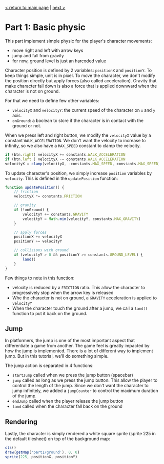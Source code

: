 [< return to main page](https://github.com/cstoquer/platformerTutorial) | [next >](https://github.com/cstoquer/platformerTutorial/tree/master/src/part2_debug)
# Part 1: Basic physic

This part implement simple physic for the player's character movements:
- move right and left with arrow keys
- jump and fall from gravity
- for now, ground level is just an harcoded value

Character position is defined by 2 variables: `positionX` and `positionY`. To keep things simple, unit is in pixel. To move the character, we don't modify the position directly but apply forces (also called acceleration). Gravity that make character fall down is also a force that is applied downward when the character is not on ground.

For that we need to define few other variables:
- `velocityX` and `velocityY`: the current speed of the character on `x` and `y` axis.
- `onGround`: a boolean to store if the character is in contact with the ground or not.

When we press left and right button, we modify the `velocityX` value by a constant `WALK_ACCELERATION`. We don't want the velocity to increase to infinity, so we also have a `MAX_SPEED` constant to clamp the velocity.

```js
if (btn.right) velocityX += constants.WALK_ACCELERATION
if (btn.left ) velocityX -= constants.WALK_ACCELERATION
velocityX = clamp(velocityX, -constants.MAX_SPEED, constants.MAX_SPEED)
```

To update character's position, we simply increase `position` variables by `velocity`. This is defined in the `updatePosition` function:

```js
function updatePosition() {
	// friction
	velocityX *= constants.FRICTION

	// gravity
	if (!onGround) {
		velocityY += constants.GRAVITY
		velocityY = Math.min(velocityY, constants.MAX_GRAVITY)
	}

	// apply forces
	positionX += velocityX
	positionY += velocityY

	// collisions with ground
	if (velocityY > 0 && positionY >= constants.GROUND_LEVEL) {
		land()
	}
}
```

Few things to note in this function:
- velocity is reduced by a `FRICTION` ratio. This allow the character to progressively stop when the arrow key is released
- Whe the character is not on ground, a `GRAVITY` acceleration is applied to `velocityY`
- When the character touch the ground after a jump, we call a `land()` function to put it back on the ground.

## Jump
In platformers, the jump is one of the most important aspect that differentiate a game from another. The game feel is greatly impacted by how the jump is implemented. There is a lot of different way to implement jump. But in this tutorial, we'll do something simple.

The jump action is separated in 4 functions:
- `startJump` called when we press the jump button (spacebar)
- `jump` called as long as we press the jump button. This allow the player to control the length of the jump. Since we don't want the character to jump infinitely, we added a `jumpCounter` to control the maximum duration of the jump.
- `endJump` called when the player release the jump button
- `land` called when the character fall back on the ground

## Rendering
Lastly, the character is simply rendered a white square sprite (sprite 225 in the default tilesheet) on top of the background map:
```js
cls()
draw(getMap('part1/ground'), 0, 0)
sprite(225, positionX, positionY)
```
